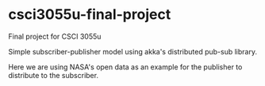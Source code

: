 # csci3055u-final-project
Final project for CSCI 3055u

Simple subscriber-publisher model using akka's distributed pub-sub library.

Here we are using NASA's open data as an example for the publisher to distribute to the subscriber. 